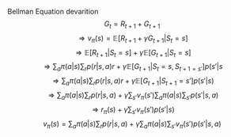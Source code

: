 Bellman Equation devarition
$$G_{t} = R_{t+1}+ G_{t+1}$$
$$\Rightarrow v_{\pi}(s) = \mathbb{E}\Big[R_{t+1}+\gamma G_{t+1}\vert S_{t} = s\Big]$$
$$\Rightarrow \mathbb{E} \Big[R_{t+1}\vert S_{t}=s\Big]+\gamma\mathbb{E}\Big[G_{t+1}\vert S_{t}=s\Big]$$
$$\Rightarrow \sum_a\pi(a\vert s) \sum_rp(r\vert s,a)r + \gamma\mathbb{E}\Big[G_{t+1}\vert S_{t}=s,S_{t+1=s'}\Big]p(s'\vert s$$
$$\Rightarrow \sum_a\pi(a|s)\sum_r p(r|s,a)r +γ\mathbb{E}\Big[G_{t+1}|S_{t+1}=s'\Big]p(s'|s)$$
$$\Rightarrow\sum_a\pi(a\vert s)\sum_rp(r\vert s,a)+\gamma\sum_{s'}v_{\pi}(s')\sum_a\pi(a\vert s)\sum_{s'}p(s'\vert s,a)$$
$$\Rightarrow r_{\pi}(s)+\gamma\sum_{s'}v_{\pi}(s')p(s'\vert s)$$
$$v_{\pi}(s)=\sum_a \pi(a\vert s)\sum_r p(r\vert s,a)+\gamma \sum_a \pi(a\vert s)\sum_{s'}v_{\pi}(s')p(s'\vert s,a)$$




<!--stackedit_data:
eyJoaXN0b3J5IjpbLTc1NjA5MTEzNCwyMDE4NDg1MzYwLC0zMj
A1Nzg3NzcsMzE1MDc5ODQ3XX0=
-->